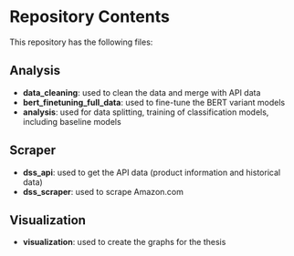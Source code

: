 # Repository Contents

This repository has the following files:

## Analysis
- **data_cleaning**: used to clean the data and merge with API data
- **bert_finetuning_full_data**: used to fine-tune the BERT variant models
- **analysis**: used for data splitting, training of classification models, including baseline models

## Scraper
- **dss_api**: used to get the API data (product information and historical data)
- **dss_scraper**: used to scrape Amazon.com

## Visualization
- **visualization**: used to create the graphs for the thesis

